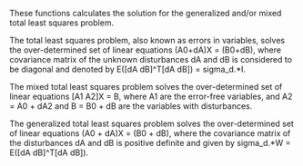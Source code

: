 These functions calculates the solution for the generalized and/or mixed total least squares problem.

The total least squares problem, also known as errors in variables, solves the over-determined set of linear equations (A0+dA)X = (B0+dB), where covariance matrix of the unknown disturbances dA and dB is considered to be diagonal and denoted by E([dA dB]^T[dA dB]) = sigma_d.*I.

The mixed total least squares problem solves the over-determined set of linear equations [A1 A2]X = B, where A1 are the error-free variables, and A2 = A0 + dA2 and B = B0 + dB are the variables with disturbances.

The generalized total least squares problem solves the over-determined set of linear equations (A0 + dA)X = (B0 + dB), where the covariance matrix of the disturbances dA and dB is positive definite and given by sigma_d.*W = E([dA dB]^T[dA dB]).
